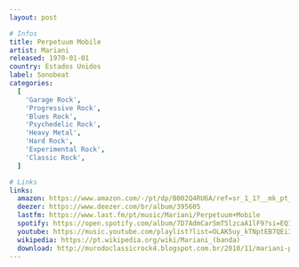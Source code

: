 ```yaml
---
layout: post

# Infos
title: Perpetuum Mobile
artist: Mariani
released: 1970-01-01
country: Estados Unidos
label: Sonobeat
categories:
  [
    'Garage Rock',
    'Progressive Rock',
    'Blues Rock',
    'Psychedelic Rock',
    'Heavy Metal',
    'Hard Rock',
    'Experimental Rock',
    'Classic Rock',
  ]

# Links
links:
  amazon: https://www.amazon.com/-/pt/dp/B002Q4RU6A/ref=sr_1_1?__mk_pt_BR=%C3%85M%C3%85%C5%BD%C3%95%C3%91&dchild=1&keywords=perpetuum+mobile+mariani&qid=1616820827&s=music&sr=1-1
  deezer: https://www.deezer.com/br/album/395605
  lastfm: https://www.last.fm/pt/music/Mariani/Perpetuum+Mobile
  spotify: https://open.spotify.com/album/7D7AdmCarSmT5lzcaA1lF9?si=EQINXvu0Q96gyfwpZ1qY6g
  youtube: https://music.youtube.com/playlist?list=OLAK5uy_kTNptEB7QEi3oNzfIreJwIhj8A4E4Gyu4
  wikipedia: https://pt.wikipedia.org/wiki/Mariani_(banda)
  download: http://murodoclassicrock4.blogspot.com.br/2010/11/mariani-perpetuum-mobile-1970.html
---
```

